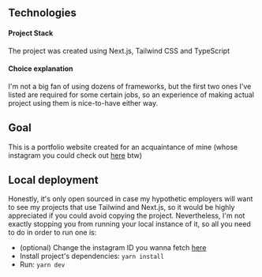 ## Technologies
#### Project Stack
The project was created using Next.js, Tailwind CSS and TypeScript
#### Choice explanation
I'm not a big fan of using dozens of frameworks, but the first two ones I've listed are required for some certain jobs, so an experience of making actual project using them is nice-to-have either way.

## Goal

This is a portfolio website created for an acquaintance of mine (whose instagram you could check out [here](https://www.instagram.com/nefarious.kas/) btw)

## Local deployment

Honestly, it's only open sourced in case my hypothetic employers will want to see my projects that use Tailwind and Next.js, so it would be highly appreciated if you could avoid copying the project. Nevertheless, I'm not exactly stopping you from running your local instance of it, so all you need to do in order to run one is: 

* (optional) Change the instagram ID you wanna fetch [here](https://github.com/losbiw/kas-portfolio/blob/main/pages/portfolio.tsx#L35)
* Install project's dependencies: ```yarn install```
* Run: ```yarn dev```
